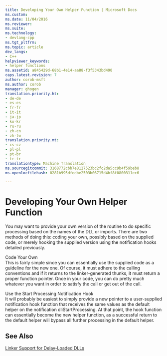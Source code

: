 ```yaml
---
title: Developing Your Own Helper Function | Microsoft Docs
ms.custom: 
ms.date: 11/04/2016
ms.reviewer: 
ms.suite: 
ms.technology:
- devlang-cpp
ms.tgt_pltfrm: 
ms.topic: article
dev_langs:
- C++
helpviewer_keywords:
- helper functions
ms.assetid: a845429d-68b1-4e14-aa88-f3f5343bd490
caps.latest.revision: 7
author: corob-msft
ms.author: corob
manager: ghogen
translation.priority.ht:
- de-de
- es-es
- fr-fr
- it-it
- ja-jp
- ko-kr
- ru-ru
- zh-cn
- zh-tw
translation.priority.mt:
- cs-cz
- pl-pl
- pt-br
- tr-tr
translationtype: Machine Translation
ms.sourcegitcommit: 3168772cbb7e8127523bc2fc2da5cc9b4f59beb8
ms.openlocfilehash: 0281b995dfedbe2503b06715d4bf8f0800311ec6

---
```

# Developing Your Own Helper Function
You may want to provide your own version of the routine to do specific processing based on the names of the DLL or imports. There are two methods of doing this: coding your own, possibly based on the supplied code, or merely hooking the supplied version using the notification hooks detailed previously.  
  
 Code Your Own  
 This is fairly simple since you can essentially use the supplied code as a guideline for the new one. Of course, it must adhere to the calling conventions and if it returns to the linker-generated thunks, it must return a proper function pointer. Once in your code, you can do pretty much whatever you want in order to satisfy the call or get out of the call.  
  
 Use the Start Processing Notification Hook  
 It will probably be easiest to simply provide a new pointer to a user-supplied notification hook function that receives the same values as the default helper on the notification dliStartProcessing. At that point, the hook function can essentially become the new helper function, as a successful return to the default helper will bypass all further processing in the default helper.  
  
## See Also  
 [Linker Support for Delay-Loaded DLLs](../../build/reference/linker-support-for-delay-loaded-dlls.md)


<!--HONumber=Jan17_HO2-->


